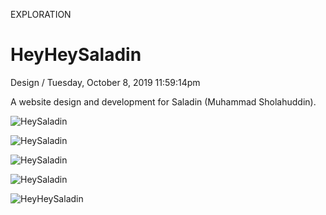 <p class="type">EXPLORATION</p>

# HeyHeySaladin

<p class="meta">Design  /  Tuesday, October 8, 2019 11:59:14pm</p>

A website design and development for Saladin (Muhammad Sholahuddin).

![HeySaladin](https://farooq-agent.web.app/assets/images/works/details/200-heyheysaladin/heysaladin-illustration.jpg)

![HeySaladin](https://farooq-agent.web.app/assets/images/works/details/200-heyheysaladin/heysaladin-illustration-sketch.jpg)

![HeySaladin](https://farooq-agent.web.app/assets/images/works/details/200-heyheysaladin/adintronaut-sketch.jpg)

![HeySaladin](https://farooq-agent.web.app/assets/images/works/details/200-heyheysaladin/adintronaut-wide.jpg)

![HeyHeySaladin](https://farooq-agent.web.app/assets/images/works/large/heyheysaladin.jpg)
